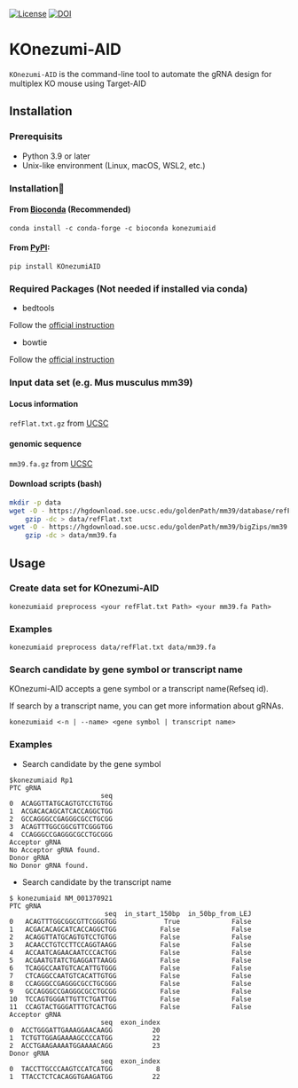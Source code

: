 [![License](https://img.shields.io/badge/License-MIT-9cf.svg)](https://choosealicense.com/licenses/mit/)
[![DOI](https://zenodo.org/badge/673151657.svg)](https://zenodo.org/badge/latestdoi/673151657)

# KOnezumi-AID
`KOnezumi-AID` is the command-line tool to automate the gRNA design for multiplex KO mouse using Target-AID

## Installation
### Prerequisits
- Python 3.9 or later
- Unix-like environment (Linux, macOS, WSL2, etc.)

### Installation🔨
#### From [Bioconda](https://anaconda.org/bioconda/konezumiaid) (Recommended)

`conda install -c conda-forge -c bioconda konezumiaid`

#### From [PyPI](https://libraries.io/pypi/KOnezumiAID):

`pip install KOnezumiAID`

### Required Packages (Not needed if installed via conda)
- bedtools


Follow the [official instruction](https://bedtools.readthedocs.io/en/latest/content/installation.html)

- bowtie

Follow the [official instruction](https://bowtie-bio.sourceforge.net/manual.shtml#:~:text=is%20future%20work.-,Obtaining%20Bowtie,-You%20may%20download)

### Input data set (e.g. Mus musculus mm39)
#### Locus information
`refFlat.txt.gz` from [UCSC](
https://hgdownload.soe.ucsc.edu/goldenPath/mm39/database/
)

#### genomic sequence
`mm39.fa.gz` from [UCSC](
https://hgdownload.soe.ucsc.edu/goldenPath/mm39/bigZips/
)

#### Download scripts (bash)

```bash
mkdir -p data
wget -O - https://hgdownload.soe.ucsc.edu/goldenPath/mm39/database/refFlat.txt.gz |
    gzip -dc > data/refFlat.txt
wget -O - https://hgdownload.soe.ucsc.edu/goldenPath/mm39/bigZips/mm39.fa.gz |
    gzip -dc > data/mm39.fa
```



## Usage
### Create data set for KOnezumi-AID

`konezumiaid preprocess <your refFlat.txt Path> <your mm39.fa Path>`

### Examples

`konezumiaid preprocess data/refFlat.txt data/mm39.fa`

### Search candidate by gene symbol or transcript name

KOnezumi-AID accepts a gene symbol or a transcript name(Refseq id).

If search by a transcript name, you can get more information about gRNAs.

`konezumiaid <-n | --name> <gene symbol | transcript name>`

### Examples
- Search candidate by the gene symbol
```
$konezumiaid Rp1
PTC gRNA
                       seq
0  ACAGGTTATGCAGTGTCCTGTGG
1  ACGACACAGCATCACCAGGCTGG
2  GCCAGGGCCGAGGGCGCCTGCGG
3  ACAGTTTGGCGGCGTTCGGGTGG
4  CCAGGGCCGAGGGCGCCTGCGGG
Acceptor gRNA
No Acceptor gRNA found.
Donor gRNA
No Donor gRNA found.
```

- Search candidate by the transcript name

```
$ konezumiaid NM_001370921
PTC gRNA
                        seq  in_start_150bp  in_50bp_from_LEJ
0   ACAGTTTGGCGGCGTTCGGGTGG            True             False
1   ACGACACAGCATCACCAGGCTGG           False             False
2   ACAGGTTATGCAGTGTCCTGTGG           False             False
3   ACAACCTGTCCTTCCAGGTAAGG           False             False
4   ACCAATCAGAACAATCCCACTGG           False             False
5   ACGAATGTATCTGAGGATTAAGG           False             False
6   TCAGGCCAATGTCACATTGTGGG           False             False
7   CTCAGGCCAATGTCACATTGTGG           False             False
8   CCAGGGCCGAGGGCGCCTGCGGG           False             False
9   GCCAGGGCCGAGGGCGCCTGCGG           False             False
10  TCCAGTGGGATTGTTCTGATTGG           False             False
11  CCAGTACTGGGATTTGTCACTGG           False             False
Acceptor gRNA
                       seq  exon_index
0  ACCTGGGATTGAAAGGAACAAGG          20
1  TCTGTTGGAGAAAAGCCCCATGG          22
2  ACCTGAAGAAAATGGAAAACAGG          23
Donor gRNA
                       seq  exon_index
0  TACCTTGCCCAAGTCCATCATGG           8
1  TTACCTCTCACAGGTGAAGATGG          22
```
